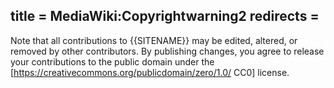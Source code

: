 title = MediaWiki:Copyrightwarning2
redirects =
---

Note that all contributions to {{SITENAME}} may be edited, altered, or removed by other contributors. By publishing changes, you agree to release your contributions to the public domain under the [https://creativecommons.org/publicdomain/zero/1.0/ CC0] license.<!--, or under the [https://creativecommons.org/licenses/by/4.0/ CC BY 4.0] license. You agree that a hyperlink or URL is sufficient attribution under the Creative Commons license.-->